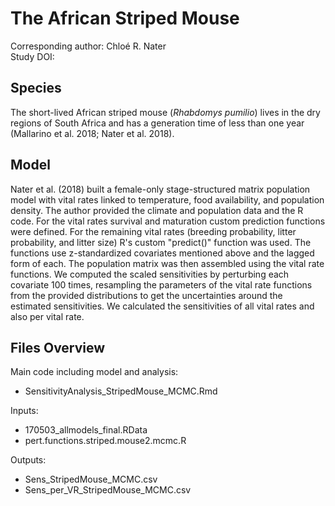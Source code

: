 
# The African Striped Mouse

Corresponding author: Chloé R. Nater  
Study DOI:

## Species

The short-lived African striped mouse (_Rhabdomys pumilio_) lives in the dry regions of South Africa and has a generation time of less than one year (Mallarino et al. 2018; Nater et al. 2018). 

## Model

Nater et al. (2018) built a female-only stage-structured matrix population model with vital rates linked to temperature, food availability, and population density.
The author provided the climate and population data and the R code. For the vital rates survival and maturation custom prediction functions were defined. For the remaining vital rates (breeding probability, litter probability, and litter size) R's custom "predict()" function was used.
The functions use z-standardized covariates mentioned above and the lagged form of each. The population matrix was then assembled using the vital rate functions.
We computed the scaled sensitivities by perturbing each covariate 100 times, resampling the parameters of the vital rate functions from the provided distributions to get the uncertainties around the estimated sensitivities. We calculated the sensitivities of all vital rates and also per vital rate.

## Files Overview

Main code including model and analysis:
- SensitivityAnalysis_StripedMouse_MCMC.Rmd

Inputs:
- 170503_allmodels_final.RData
- pert.functions.striped.mouse2.mcmc.R

Outputs:
- Sens_StripedMouse_MCMC.csv
- Sens_per_VR_StripedMouse_MCMC.csv
